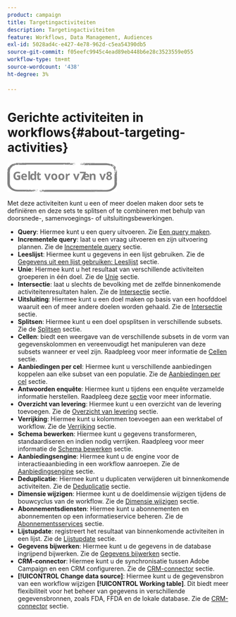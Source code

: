 ```yaml
---
product: campaign
title: Targetingactiviteiten
description: Targetingactiviteiten
feature: Workflows, Data Management, Audiences
exl-id: 5028ad4c-e427-4e78-962d-c5ea54390db5
source-git-commit: f05eefc9945c4ead89eb448b6e28c3523559e055
workflow-type: tm+mt
source-wordcount: '438'
ht-degree: 3%

---
```


# Gerichte activiteiten in workflows{#about-targeting-activities}

![](../../assets/common.svg)

Met deze activiteiten kunt u een of meer doelen maken door sets te definiëren en deze sets te splitsen of te combineren met behulp van doorsnede-, samenvoegings- of uitsluitingsbewerkingen.

* **Query**: Hiermee kunt u een query uitvoeren. Zie [Een query maken](query.md#creating-a-query).
* **Incrementele query**: laat u een vraag uitvoeren en zijn uitvoering plannen. Zie de [Incrementele query](incremental-query.md) sectie.
* **Leeslijst**: Hiermee kunt u gegevens in een lijst gebruiken. Zie de [Gegevens uit een lijst gebruiken: Leeslijst](../../platform/using/import-export-workflows.md#using-data-from-a-list--read-list) sectie.
* **Unie**: Hiermee kunt u het resultaat van verschillende activiteiten groeperen in één doel. Zie de [Unie](union.md) sectie.
* **Intersectie**: laat u slechts de bevolking met de zelfde binnenkomende activiteitenresultaten halen. Zie de [Intersectie](intersection.md) sectie.
* **Uitsluiting**: Hiermee kunt u een doel maken op basis van een hoofddoel waaruit een of meer andere doelen worden gehaald. Zie de [Intersectie](intersection.md) sectie.
* **Splitsen**: Hiermee kunt u een doel opsplitsen in verschillende subsets. Zie de [Splitsen](split.md) sectie.
* **Cellen**: biedt een weergave van de verschillende subsets in de vorm van gegevenskolommen en vereenvoudigt het manipuleren van deze subsets wanneer er veel zijn. Raadpleeg voor meer informatie de [Cellen](cells.md) sectie.
* **Aanbiedingen per cel**: Hiermee kunt u verschillende aanbiedingen koppelen aan elke subset van een populatie. Zie de [Aanbiedingen per cel](offers-by-cell.md) sectie.
* **Antwoorden enquête**: Hiermee kunt u tijdens een enquête verzamelde informatie herstellen. Raadpleeg deze [sectie](../../surveys/using/getting-started-with-surveys.md) voor meer informatie.
* **Overzicht van levering**: Hiermee kunt u een overzicht van de levering toevoegen. Zie de [Overzicht van levering](../../workflow/using/delivery-outline.md) sectie.
* **Verrijking**: Hiermee kunt u kolommen toevoegen aan een werktabel of workflow. Zie de [Verrijking](../../workflow/using/enrichment.md) sectie.
* **Schema bewerken**: Hiermee kunt u gegevens transformeren, standaardiseren en indien nodig verrijken. Raadpleeg voor meer informatie de [Schema bewerken](../../workflow/using/edit-schema.md) sectie.
* **Aanbiedingsengine**: Hiermee kunt u de engine voor de interactieaanbieding in een workflow aanroepen. Zie de [Aanbiedingsengine](../../workflow/using/offer-engine.md) sectie.
* **Deduplicatie**: Hiermee kunt u duplicaten verwijderen uit binnenkomende activiteiten. Zie de [Deduplicatie](../../workflow/using/deduplication.md) sectie.
* **Dimensie wijzigen**: Hiermee kunt u de doeldimensie wijzigen tijdens de bouwcyclus van de workflow. Zie de [Dimensie wijzigen](../../workflow/using/change-dimension.md) sectie.
* **Abonnementsdiensten**: Hiermee kunt u abonnementen en abonnementen op een informatieservice beheren. Zie de [Abonnementsservices](../../workflow/using/subscription-services.md) sectie.
* **Lijstupdate**: registreert het resultaat van binnenkomende activiteiten in een lijst. Zie de [Lijstupdate](../../workflow/using/list-update.md) sectie.
* **Gegevens bijwerken**: Hiermee kunt u de gegevens in de database ingrijpend bijwerken. Zie de [Gegevens bijwerken](../../workflow/using/update-data.md) sectie.
* **CRM-connector**: Hiermee kunt u de synchronisatie tussen Adobe Campaign en een CRM configureren. Zie de [CRM-connector](../../workflow/using/crm-connector.md) sectie.
* **[!UICONTROL Change data source]**: Hiermee kunt u de gegevensbron van een workflow wijzigen **[!UICONTROL Working table]**. Dit biedt meer flexibiliteit voor het beheer van gegevens in verschillende gegevensbronnen, zoals FDA, FFDA en de lokale database. Zie de [CRM-connector](../../workflow/using/change-data-source.md) sectie.
